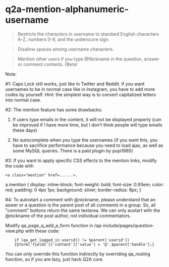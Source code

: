 # q2a-mention-alphanumeric-username

> Restricts the characters in username to standard English characters A-Z, numbers 0-9, and the underscore sign.

> Disallow spaces among username characters.

> Mention other users if you type @Nickname in the question, answer or comment contents. 
  {Beta! 
  
  Note:
  
  #1: Caps Lock still works, just like in Twitter and Reddit. If you want usernames to be in normal case like in Instagram, you have to add more codes by yourself. Hint: the simplest way is to convert capitalized letters into normal case.
  
  #2: The mention feature has some drawbacks:
  
1. If users type emails in the content, it will not be displayed properly (can be improved if I have more time, but I don't think people will type emails these days) 

2. No autocomplete when you type the usernames (if you want this, you have to sacrifice performance because you need to load ajax, as well as some MySQL queries. There is a paid plugin by pupi1985)

#3: If you want to apply specific CSS effects to the mention links, modify the code with
```
<a class="mention" href=......>.

```

a.mention {
    display: inline-block;
    font-weight: bold;
    font-size: 0.93em;
    color: red;
    padding: 0 4px 1px;
    background: silver;
    border-radius: 8px;
    }

#4: To autostart a comment with @nickname, please understand that an aswer or a question is the parent post of all comments in a group. So, all "comment" buttons return the same textarea. We can only austart with the @nickname of the post author, not individual commentators.

Modify qa_page_q_add_a_form function in /qa-include/pages/question-view.php with these code:
```
	if (qa_get_logged_in_userid() != $parent['userid'])
	{$form['fields']['content']['value'] = '@'.$parent['handle'];}
```
  
 You can only override this function indirectly by overriding qa_routing function, so if you are lazy, just hack Q2A core.
